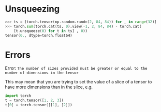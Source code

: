 
# Unsqueezing
```python
>>> ts = [torch.tensor(np.random.randn(2, 84, 84)) for _ in range(32)]
>>> torch.sum(torch.cat(ts, 0).view(-1, 2, 84, 84) - torch.cat(
    [t.unsqueeze(0) for t in ts] , 0))
tensor(0., dtype=torch.float64)
```

# Errors
Error: `The number of sizes provided must be greater or equal to the number of dimensions in the tensor`

This may mean that you are trying to set the value of a slice of
a tensor to have more dimensions than in the slice, e.g.

```python
import torch
t = torch.tensor([1, 2, 3])
t[0] = torch.tensor([[1], [2]])
```
